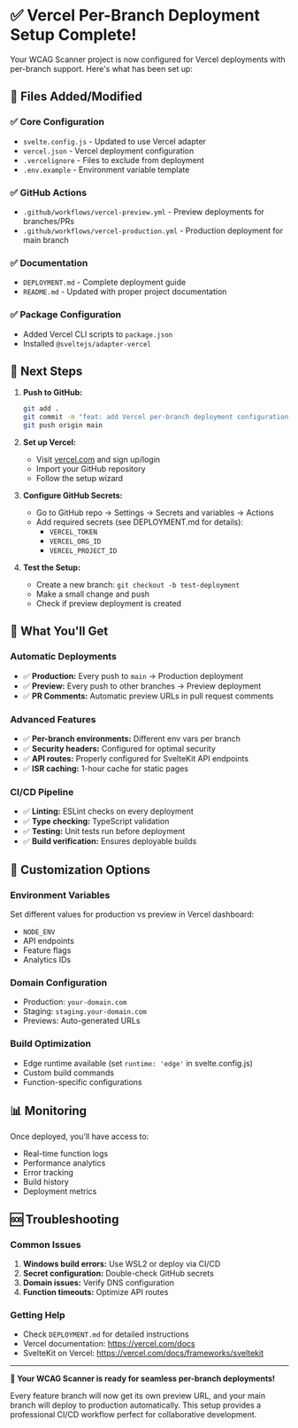 # ✅ Vercel Per-Branch Deployment Setup Complete!

Your WCAG Scanner project is now configured for Vercel deployments with per-branch support. Here's what has been set up:

## 📁 Files Added/Modified

### ✅ Core Configuration

- `svelte.config.js` - Updated to use Vercel adapter
- `vercel.json` - Vercel deployment configuration
- `.vercelignore` - Files to exclude from deployment
- `.env.example` - Environment variable template

### ✅ GitHub Actions

- `.github/workflows/vercel-preview.yml` - Preview deployments for branches/PRs
- `.github/workflows/vercel-production.yml` - Production deployment for main branch

### ✅ Documentation

- `DEPLOYMENT.md` - Complete deployment guide
- `README.md` - Updated with proper project documentation

### ✅ Package Configuration

- Added Vercel CLI scripts to `package.json`
- Installed `@sveltejs/adapter-vercel`

## 🚀 Next Steps

1. **Push to GitHub:**

   ```bash
   git add .
   git commit -m "feat: add Vercel per-branch deployment configuration"
   git push origin main
   ```

2. **Set up Vercel:**

   - Visit [vercel.com](https://vercel.com) and sign up/login
   - Import your GitHub repository
   - Follow the setup wizard

3. **Configure GitHub Secrets:**

   - Go to GitHub repo → Settings → Secrets and variables → Actions
   - Add required secrets (see DEPLOYMENT.md for details):
     - `VERCEL_TOKEN`
     - `VERCEL_ORG_ID`
     - `VERCEL_PROJECT_ID`

4. **Test the Setup:**
   - Create a new branch: `git checkout -b test-deployment`
   - Make a small change and push
   - Check if preview deployment is created

## 🎯 What You'll Get

### Automatic Deployments

- ✅ **Production:** Every push to `main` → Production deployment
- ✅ **Preview:** Every push to other branches → Preview deployment
- ✅ **PR Comments:** Automatic preview URLs in pull request comments

### Advanced Features

- ✅ **Per-branch environments:** Different env vars per branch
- ✅ **Security headers:** Configured for optimal security
- ✅ **API routes:** Properly configured for SvelteKit API endpoints
- ✅ **ISR caching:** 1-hour cache for static pages

### CI/CD Pipeline

- ✅ **Linting:** ESLint checks on every deployment
- ✅ **Type checking:** TypeScript validation
- ✅ **Testing:** Unit tests run before deployment
- ✅ **Build verification:** Ensures deployable builds

## 🔧 Customization Options

### Environment Variables

Set different values for production vs preview in Vercel dashboard:

- `NODE_ENV`
- API endpoints
- Feature flags
- Analytics IDs

### Domain Configuration

- Production: `your-domain.com`
- Staging: `staging.your-domain.com`
- Previews: Auto-generated URLs

### Build Optimization

- Edge runtime available (set `runtime: 'edge'` in svelte.config.js)
- Custom build commands
- Function-specific configurations

## 📊 Monitoring

Once deployed, you'll have access to:

- Real-time function logs
- Performance analytics
- Error tracking
- Build history
- Deployment metrics

## 🆘 Troubleshooting

### Common Issues

1. **Windows build errors:** Use WSL2 or deploy via CI/CD
2. **Secret configuration:** Double-check GitHub secrets
3. **Domain issues:** Verify DNS configuration
4. **Function timeouts:** Optimize API routes

### Getting Help

- Check `DEPLOYMENT.md` for detailed instructions
- Vercel documentation: https://vercel.com/docs
- SvelteKit on Vercel: https://vercel.com/docs/frameworks/sveltekit

---

**🎉 Your WCAG Scanner is ready for seamless per-branch deployments!**

Every feature branch will now get its own preview URL, and your main branch will deploy to production automatically. This setup provides a professional CI/CD workflow perfect for collaborative development.
